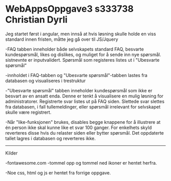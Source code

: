 # WebAppsOppgave3 s333738 Christian Dyrli

Jeg startet først i angular, men innså at hvis løsning skulle holde en viss standard innen fristen, måtte jeg gå over til JS/Jquery

-FAQ tabben inneholder både selvskapets standard FAQ, besvarte kundespørsmål, likes og dislikes, og muliget for å sende inn nye spørsmål.
sistnevnte er inputvalidert. Spørsmål som registeres listes ut i "Ubesvarte spørsmål"

-innholdet i FAQ-tabben og "Ubesvarte spørsmål"-tabben lastes fra databasen og visualiseres i trestruktur

-"Ubesvarte spørsmål" tabben inneholder kundespørsmål som ikke er besvart av en ansatt enda. Denne er tenkt å visualisere
en mulig løsning for administratorer. Registrerte svar listes ut på FAQ siden. Slettede svar slettes fra databasen, i fall tullemeldinger, eller spørsmål irrelevant for selvskapet skulle være registrert.

-Når "like-funksjonen" brukes, disables begge knappene for å illustrere at én person ikke skal kunne like et svar 100 ganger.
For enkelhets skyld reverteres disse hvis du relaster siden eller bytter spørsmål.
Det oppdaterte tallet lagres i databasen og reverteres ikke.

__________________________________________________________________
Kilder

-fontawesome.com  -tommel opp og tommel ned ikoner er hentet herfra.

-Noe css, html og js er hentet fra forrige oppgave.